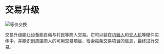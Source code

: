 # 交易升级

![等价交换](oredict:oc:tradingUpgrade)

交易升级能让设备能自动与村民等商人交易。它可以装在[机器人](../block/robot.md)和[无人机](drone.md)等硬件实体中，并能识别周围商人的可用交易项目，检索每条交易项目的信息，最终进行交易。
